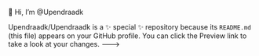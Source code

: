 👋 Hi, I’m @Upendraadk

Upendraadk/Upendraadk is a ✨ special ✨ repository because its `README.md` (this file) appears on your GitHub profile.
You can click the Preview link to take a look at your changes.
--->
